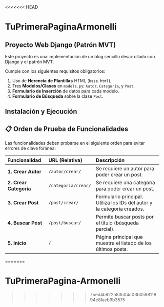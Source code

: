 <<<<<<< HEAD
# TuPrimeraPaginaArmonelli 

## Proyecto Web Django (Patrón MVT)

Este proyecto es una implementación de un blog sencillo desarrollado con Django y el patrón MVT.

Cumple con los siguientes requisitos obligatorios:
1.  Uso de **Herencia de Plantillas** HTML (`base.html`).
2.  Tres **Modelos/Clases** en `models.py`: `Autor`, `Categoria`, y `Post`.
3.  **Formulario de Inserción** de datos para cada modelo.
4.  **Formulario de Búsqueda** sobre la clase `Post`.

## Instalación y Ejecución

## 📋 Orden de Prueba de Funcionalidades

Las funcionalidades deben probarse en el siguiente orden para evitar errores de clave foránea:

| Funcionalidad | URL (Relativa) | Descripción |
| :--- | :--- | :--- |
| **1. Crear Autor** | `/autor/crear/` | Se requiere un autor para poder crear un post. |
| **2. Crear Categoría** | `/categoria/crear/` | Se requiere una categoría para poder crear un post. |
| **3. Crear Post** | `/post/crear/` | Formulario principal. Utiliza los IDs del autor y la categoría creados. |
| **4. Buscar Post** | `/post/buscar/` | Permite buscar posts por el título (búsqueda parcial). |
| **5. Inicio** | `/` | Página principal que muestra el listado de los últimos posts. |
=======
# TuPrimeraPagina-Armonelli
>>>>>>> 7bed4b622a83b04c03b059811894e8facb9b3575
